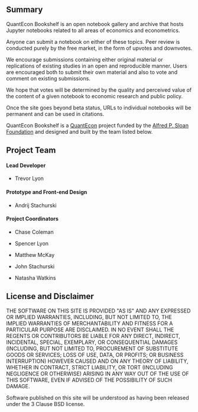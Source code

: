 ## Summary

QuantEcon Bookshelf is an open notebook gallery and archive that hosts 
Jupyter notebooks related to all areas of economics and econometrics.

Anyone can submit a notebook on either of these topics. Peer review is
conducted purely by the free market, in the form of upvotes and downvotes.

We encourage submissions containing either original material or replications
of existing studies in an open and reproducible manner.  Users are encouraged
both to submit their own material and also to vote and comment on existing
submissions.

We hope that votes will be determined by the quality and perceived value of
the content of a given notebook to economic research and public policy.

Once the site goes beyond beta status, URLs to individual notebooks will be
permanent and can be used in citations.

QuantEcon Bookshelf is a [QuantEcon](https://quantecon.org) project funded by
the [Alfred P. Sloan Foundation](https://sloan.org/) and designed and built by
the team listed below.


## Project Team


####  Lead Developer

* Trevor Lyon

####  Prototype and Front-end Design

* Andrij Stachurski

####  Project Coordinators

* Chase Coleman

* Spencer Lyon

* Matthew McKay

* John Stachurski

* Natasha Watkins


## License and Disclaimer

THE SOFTWARE ON THIS SITE IS PROVIDED "AS IS" AND ANY EXPRESSED OR IMPLIED
WARRANTIES, INCLUDING, BUT NOT LIMITED TO, THE IMPLIED WARRANTIES OF
MERCHANTABILITY AND FITNESS FOR A PARTICULAR PURPOSE ARE DISCLAIMED. IN NO
EVENT SHALL THE REGENTS OR CONTRIBUTORS BE LIABLE FOR ANY DIRECT, INDIRECT,
INCIDENTAL, SPECIAL, EXEMPLARY, OR CONSEQUENTIAL DAMAGES (INCLUDING, BUT NOT
LIMITED TO, PROCUREMENT OF SUBSTITUTE GOODS OR SERVICES; LOSS OF USE, DATA, OR
PROFITS; OR BUSINESS INTERRUPTION) HOWEVER CAUSED AND ON ANY THEORY OF
LIABILITY, WHETHER IN CONTRACT, STRICT LIABILITY, OR TORT (INCLUDING
NEGLIGENCE OR OTHERWISE) ARISING IN ANY WAY OUT OF THE USE OF THIS SOFTWARE,
EVEN IF ADVISED OF THE POSSIBILITY OF SUCH DAMAGE.

Software published on this site will be understood as having been released
under the 3 Clause BSD license. 
